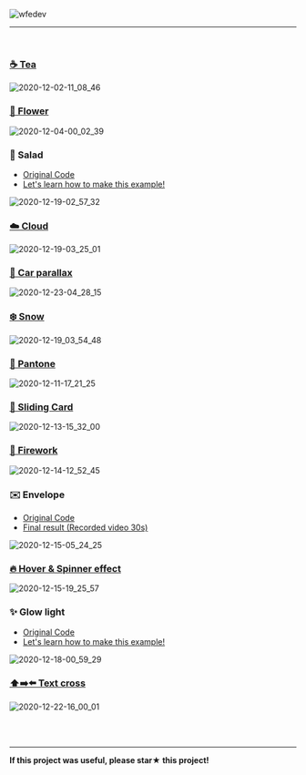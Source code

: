 ![wfedev](https://user-images.githubusercontent.com/54713067/102930562-0314f400-44e0-11eb-90e6-a980f257fd47.png)

<!-- *HTML, SCSS, CSS, vanila Javascript, GreenSock(GSAP), SwiperJS, splittingJS* -->

***

<br/>

### [☕ Tea](https://github.com/gr-p/interaction/tree/main/ui/1-Tea)

![2020-12-02-11_08_46](https://user-images.githubusercontent.com/54713067/100820018-b2861a00-3490-11eb-838f-392fd1840c0c.gif)

### [🌸 Flower](https://github.com/gr-p/interaction/tree/main/ui/2-Flower)

![2020-12-04-00_02_39](https://user-images.githubusercontent.com/54713067/101046832-ac915580-35c4-11eb-8b68-aa729c072b82.gif)

### 🥗 Salad
- [Original Code](https://github.com/gr-p/interaction/tree/main/ui/3-1-Salad)  
- [Let's learn how to make this example!](https://diary-blog.github.io/salad-carousel-slide/)

![2020-12-19-02_57_32](https://user-images.githubusercontent.com/54713067/102645584-09d0fd80-41a6-11eb-9fdd-c81d3ce9277f.gif)

<!-- ### [🍬 Candy](https://github.com/gr-p/interaction/tree/main/ui/3-Candy)
![2020-12-04-23_54_19](https://user-images.githubusercontent.com/54713067/101178368-44a64200-368c-11eb-87cd-0d22c3a7327a.gif) -->

### [☁️ Cloud](https://github.com/gr-p/interaction/tree/main/ui/4-Cloud)

![2020-12-19-03_25_01](https://user-images.githubusercontent.com/54713067/102647947-fd4ea400-41a9-11eb-9447-15897464867d.gif)

### [🚗 Car parallax](https://github.com/gr-p/interaction/tree/main/ui/5-1-Car-parallax)

![2020-12-23-04_28_15](https://user-images.githubusercontent.com/54713067/102925823-70705700-44d7-11eb-81b6-4749c6abbef6.gif)

<!-- ### [🍦 Icecream](https://github.com/gr-p/interaction/tree/main/ui/5-Icecream)
![2020-12-09-23_23_53](https://user-images.githubusercontent.com/54713067/101642703-a264d080-3a76-11eb-87d6-54b4d8555d18.gif) -->

### [❄️ Snow](https://github.com/gr-p/interaction/tree/main/ui/6-Snow)

![2020-12-19_03_54_48](https://user-images.githubusercontent.com/54713067/102650346-1c4f3500-41ae-11eb-9406-be920114c60c.gif)

### [🎨 Pantone](https://github.com/gr-p/interaction/tree/main/ui/7-Pantone)

![2020-12-11-17_21_25](https://user-images.githubusercontent.com/54713067/101880010-93486480-3bd5-11eb-85ac-64af2d89d543.gif)

### [📇 Sliding Card](https://github.com/gr-p/interaction/tree/main/ui/8-Sliding-card)

![2020-12-13-15_32_00](https://user-images.githubusercontent.com/54713067/102004916-7ab48780-3d58-11eb-9a92-ce5bca0a93f9.gif)

### [🧨 Firework](https://github.com/gr-p/interaction/tree/main/ui/9-Firework)

![2020-12-14-12_52_45](https://user-images.githubusercontent.com/54713067/102038782-7d23e980-3e0b-11eb-86c3-3d032a2ae349.gif)

### ✉️ Envelope
- [Original Code](https://github.com/gr-p/interaction/tree/main/ui/10-Envelope)  
- [Final result (Recorded video 30s)](https://youtu.be/BDF0Gf-tG6o)

![2020-12-15-05_24_25](https://user-images.githubusercontent.com/54713067/102131686-ecdeb680-3e95-11eb-9084-1a70f6e9a77a.gif)

### [🔥 Hover & Spinner effect](https://github.com/gr-p/interaction/tree/main/ui/11-Spinner-effect)

![2020-12-15-19_25_57](https://user-images.githubusercontent.com/54713067/102203113-83998a80-3f0b-11eb-8c3c-3b399ea95eca.gif)

### ✨ Glow light
- [Original Code](https://github.com/gr-p/interaction/tree/main/ui/12-Glow-light)  
- [Let's learn how to make this example!](https://diary-blog.github.io/glow-light/)

![2020-12-18-00_59_29](https://user-images.githubusercontent.com/54713067/102511819-9909e280-40cc-11eb-8848-0c5f59bf7479.gif)

### [⬆️➡️⬅️ Text cross](https://github.com/gr-p/interaction/tree/main/ui/13-text-cross)

![2020-12-22-16_00_01](https://user-images.githubusercontent.com/54713067/102859300-04f29f00-446f-11eb-9b12-43621ea03d97.gif)


<br/>
<br/>

***

**If this project was useful, please star★ this project!**
